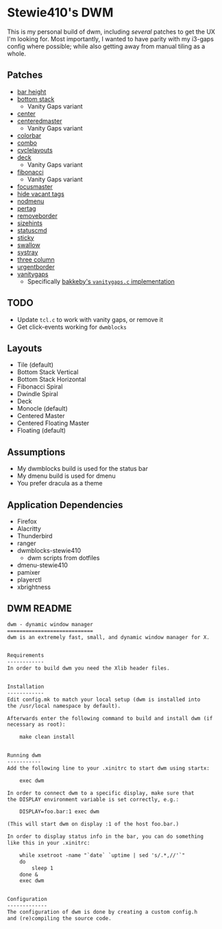 # Stewie410's DWM

This is my personal build of dwm, including _several_ patches to get the UX I'm
looking for.  Most importantly, I wanted to have parity with my i3-gaps config
where possible; while also getting away from manual tiling as a whole.

## Patches

* [bar height](https://dwm.suckless.org/patches/bar_height/dwm-bar-height-6.2.diff)
* [bottom stack](https://dwm.suckless.org/patches/bottomstack/)
  * Vanity Gaps variant
* [center](https://dwm.suckless.org/patches/center/dwm-center-6.2.diff)
* [centeredmaster](https://dwm.suckless.org/patches/centeredmaster/)
  * Vanity Gaps variant
* [colorbar](https://dwm.suckless.org/patches/colorbar/dwm-colorbar-6.2.diff)
* [combo](https://dwm.suckless.org/patches/combo/dwm-combo-6.1.diff)
* [cyclelayouts](https://dwm.suckless.org/patches/cyclelayouts/dwm-cyclelayouts-20180524-6.2.diff)
* [deck](https://dwm.suckless.org/patches/deck/dwm-deck-6.0.diff)
  * Vanity Gaps variant
* [fibonacci](https://dwm.suckless.org/patches/fibonacci/dwm-fibonacci-20200418-c82db69.diff)
  * Vanity Gaps variant
* [focusmaster](https://dwm.suckless.org/patches/focusmaster/dwm-focusmaster-20200717-bb2e722.diff)
* [hide vacant tags](https://dwm.suckless.org/patches/hide_vacant_tags/dwm-hide_vacant_tags-6.2.diff)
* [nodmenu](https://dwm.suckless.org/patches/nodmenu/dwm-nodmenu-6.2.diff)
* [pertag](https://dwm.suckless.org/patches/pertag/dwm-pertag-6.2.diff)
* [removeborder](https://dwm.suckless.org/patches/removeborder/dwm-removeborder-20200520-f09418b.diff)
* [sizehints](https://dwm.suckless.org/patches/sizehints/dwm-sizehints-isfreesize-6.2.diff)
* [statuscmd](https://dwm.suckless.org/patches/statuscmd/dwm-statuscmd-signal-6.2.diff)
* [sticky](https://dwm.suckless.org/patches/sticky/dwm-sticky-20160911-ab9571b.diff)
* [swallow](https://dwm.suckless.org/patches/swallow/dwm-swallow-20200807-b2de9b0.diff)
* [systray](https://dwm.suckless.org/patches/systray/dwm-systray-20200610-f09418b.diff)
* [three column](https://dwm.suckless.org/patches/three-column/tcl.c)
* [urgentborder](https://dwm.suckless.org/patches/urgentborder/dwm-6.2-urg-border.diff)
* [vanitygaps](https://dwm.suckless.org/patches/vanitygaps/)
  * Specifically [bakkeby's `vanitygaps.c` implementation](https://github.com/bakkeby/dwm-vanitygaps/blob/master/vanitygaps.c)

## TODO

* Update `tcl.c` to work with vanity gaps, or remove it
* Get click-events working for `dwmblocks`

## Layouts

* Tile (default)
* Bottom Stack Vertical
* Bottom Stack Horizontal
* Fibonacci Spiral
* Dwindle Spiral
* Deck
* Monocle (default)
* Centered Master
* Centered Floating Master
* Floating (default)

## Assumptions

* My dwmblocks build is used for the status bar
* My dmenu build is used for dmenu
* You prefer dracula as a theme

## Application Dependencies

* Firefox
* Alacritty
* Thunderbird
* ranger
* dwmblocks-stewie410
  * dwm scripts from dotfiles
* dmenu-stewie410
* pamixer
* playerctl
* xbrightness

## DWM README

```txt
dwm - dynamic window manager
============================
dwm is an extremely fast, small, and dynamic window manager for X.


Requirements
------------
In order to build dwm you need the Xlib header files.


Installation
------------
Edit config.mk to match your local setup (dwm is installed into
the /usr/local namespace by default).

Afterwards enter the following command to build and install dwm (if
necessary as root):

    make clean install


Running dwm
-----------
Add the following line to your .xinitrc to start dwm using startx:

    exec dwm

In order to connect dwm to a specific display, make sure that
the DISPLAY environment variable is set correctly, e.g.:

    DISPLAY=foo.bar:1 exec dwm

(This will start dwm on display :1 of the host foo.bar.)

In order to display status info in the bar, you can do something
like this in your .xinitrc:

    while xsetroot -name "`date` `uptime | sed 's/.*,//'`"
    do
        sleep 1
    done &
    exec dwm


Configuration
-------------
The configuration of dwm is done by creating a custom config.h
and (re)compiling the source code.
```
